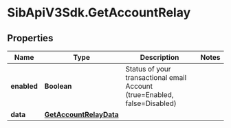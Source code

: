# SibApiV3Sdk.GetAccountRelay

## Properties
Name | Type | Description | Notes
------------ | ------------- | ------------- | -------------
**enabled** | **Boolean** | Status of your transactional email Account (true&#x3D;Enabled, false&#x3D;Disabled) | 
**data** | [**GetAccountRelayData**](GetAccountRelayData.md) |  | 


